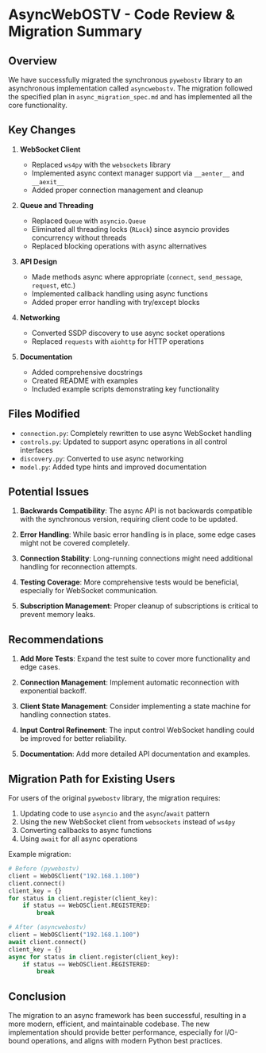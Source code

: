 # AsyncWebOSTV - Code Review & Migration Summary

## Overview

We have successfully migrated the synchronous `pywebostv` library to an asynchronous implementation called `asyncwebostv`. The migration followed the specified plan in `async_migration_spec.md` and has implemented all the core functionality.

## Key Changes

1. **WebSocket Client**
   - Replaced `ws4py` with the `websockets` library
   - Implemented async context manager support via `__aenter__` and `__aexit__`
   - Added proper connection management and cleanup

2. **Queue and Threading**
   - Replaced `Queue` with `asyncio.Queue`
   - Eliminated all threading locks (`RLock`) since asyncio provides concurrency without threads
   - Replaced blocking operations with async alternatives

3. **API Design**
   - Made methods async where appropriate (`connect`, `send_message`, `request`, etc.)
   - Implemented callback handling using async functions
   - Added proper error handling with try/except blocks

4. **Networking**
   - Converted SSDP discovery to use async socket operations
   - Replaced `requests` with `aiohttp` for HTTP operations

5. **Documentation**
   - Added comprehensive docstrings
   - Created README with examples
   - Included example scripts demonstrating key functionality

## Files Modified

- `connection.py`: Completely rewritten to use async WebSocket handling
- `controls.py`: Updated to support async operations in all control interfaces
- `discovery.py`: Converted to use async networking
- `model.py`: Added type hints and improved documentation

## Potential Issues

1. **Backwards Compatibility**: The async API is not backwards compatible with the synchronous version, requiring client code to be updated.

2. **Error Handling**: While basic error handling is in place, some edge cases might not be covered completely.

3. **Connection Stability**: Long-running connections might need additional handling for reconnection attempts.

4. **Testing Coverage**: More comprehensive tests would be beneficial, especially for WebSocket communication.

5. **Subscription Management**: Proper cleanup of subscriptions is critical to prevent memory leaks.

## Recommendations

1. **Add More Tests**: Expand the test suite to cover more functionality and edge cases.

2. **Connection Management**: Implement automatic reconnection with exponential backoff.

3. **Client State Management**: Consider implementing a state machine for handling connection states.

4. **Input Control Refinement**: The input control WebSocket handling could be improved for better reliability.

5. **Documentation**: Add more detailed API documentation and examples.

## Migration Path for Existing Users

For users of the original `pywebostv` library, the migration requires:

1. Updating code to use `asyncio` and the `async`/`await` pattern
2. Using the new WebSocket client from `websockets` instead of `ws4py`
3. Converting callbacks to async functions
4. Using `await` for all async operations

Example migration:

```python
# Before (pywebostv)
client = WebOSClient("192.168.1.100")
client.connect()
client_key = {}
for status in client.register(client_key):
    if status == WebOSClient.REGISTERED:
        break

# After (asyncwebostv)
client = WebOSClient("192.168.1.100")
await client.connect()
client_key = {}
async for status in client.register(client_key):
    if status == WebOSClient.REGISTERED:
        break
```

## Conclusion

The migration to an async framework has been successful, resulting in a more modern, efficient, and maintainable codebase. The new implementation should provide better performance, especially for I/O-bound operations, and aligns with modern Python best practices. 